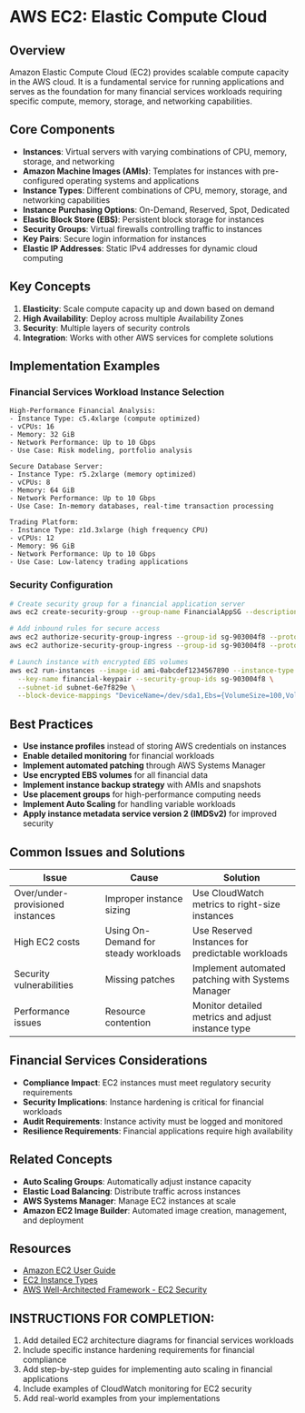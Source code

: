 # AWS EC2: Elastic Compute Cloud

## Overview

Amazon Elastic Compute Cloud (EC2) provides scalable compute capacity in the AWS cloud. It is a fundamental service for running applications and serves as the foundation for many financial services workloads requiring specific compute, memory, storage, and networking capabilities.

## Core Components

- **Instances**: Virtual servers with varying combinations of CPU, memory, storage, and networking
- **Amazon Machine Images (AMIs)**: Templates for instances with pre-configured operating systems and applications
- **Instance Types**: Different combinations of CPU, memory, storage, and networking capabilities
- **Instance Purchasing Options**: On-Demand, Reserved, Spot, Dedicated
- **Elastic Block Store (EBS)**: Persistent block storage for instances
- **Security Groups**: Virtual firewalls controlling traffic to instances
- **Key Pairs**: Secure login information for instances
- **Elastic IP Addresses**: Static IPv4 addresses for dynamic cloud computing

## Key Concepts

1. **Elasticity**: Scale compute capacity up and down based on demand
2. **High Availability**: Deploy across multiple Availability Zones
3. **Security**: Multiple layers of security controls
4. **Integration**: Works with other AWS services for complete solutions

## Implementation Examples

### Financial Services Workload Instance Selection

```
High-Performance Financial Analysis:
- Instance Type: c5.4xlarge (compute optimized)
- vCPUs: 16
- Memory: 32 GiB
- Network Performance: Up to 10 Gbps
- Use Case: Risk modeling, portfolio analysis

Secure Database Server:
- Instance Type: r5.2xlarge (memory optimized)
- vCPUs: 8
- Memory: 64 GiB
- Network Performance: Up to 10 Gbps
- Use Case: In-memory databases, real-time transaction processing

Trading Platform:
- Instance Type: z1d.3xlarge (high frequency CPU)
- vCPUs: 12
- Memory: 96 GiB
- Network Performance: Up to 10 Gbps
- Use Case: Low-latency trading applications
```

### Security Configuration

```bash
# Create security group for a financial application server
aws ec2 create-security-group --group-name FinancialAppSG --description "Security group for financial application servers" --vpc-id vpc-1a2b3c4d

# Add inbound rules for secure access
aws ec2 authorize-security-group-ingress --group-id sg-903004f8 --protocol tcp --port 443 --source-group sg-903004f9
aws ec2 authorize-security-group-ingress --group-id sg-903004f8 --protocol tcp --port 22 --cidr 10.0.0.0/16

# Launch instance with encrypted EBS volumes
aws ec2 run-instances --image-id ami-0abcdef1234567890 --instance-type r5.2xlarge \
  --key-name financial-keypair --security-group-ids sg-903004f8 \
  --subnet-id subnet-6e7f829e \
  --block-device-mappings "DeviceName=/dev/sda1,Ebs={VolumeSize=100,VolumeType=gp3,Encrypted=true,KmsKeyId=arn:aws:kms:us-east-1:123456789012:key/abcd1234-a123-456a-a12b-a123b4cd56ef}"
```

## Best Practices

- **Use instance profiles** instead of storing AWS credentials on instances
- **Enable detailed monitoring** for financial workloads
- **Implement automated patching** through AWS Systems Manager
- **Use encrypted EBS volumes** for all financial data
- **Implement instance backup strategy** with AMIs and snapshots
- **Use placement groups** for high-performance computing needs
- **Implement Auto Scaling** for handling variable workloads
- **Apply instance metadata service version 2 (IMDSv2)** for improved security

## Common Issues and Solutions

| Issue | Cause | Solution |
|-------|-------|----------|
| Over/under-provisioned instances | Improper instance sizing | Use CloudWatch metrics to right-size instances |
| High EC2 costs | Using On-Demand for steady workloads | Use Reserved Instances for predictable workloads |
| Security vulnerabilities | Missing patches | Implement automated patching with Systems Manager |
| Performance issues | Resource contention | Monitor detailed metrics and adjust instance type |

## Financial Services Considerations

- **Compliance Impact**: EC2 instances must meet regulatory security requirements
- **Security Implications**: Instance hardening is critical for financial workloads
- **Audit Requirements**: Instance activity must be logged and monitored
- **Resilience Requirements**: Financial applications require high availability

## Related Concepts

- **Auto Scaling Groups**: Automatically adjust instance capacity
- **Elastic Load Balancing**: Distribute traffic across instances
- **AWS Systems Manager**: Manage EC2 instances at scale
- **Amazon EC2 Image Builder**: Automated image creation, management, and deployment

## Resources

- [Amazon EC2 User Guide](https://docs.aws.amazon.com/AWSEC2/latest/UserGuide/concepts.html)
- [EC2 Instance Types](https://aws.amazon.com/ec2/instance-types/)
- [AWS Well-Architected Framework - EC2 Security](https://docs.aws.amazon.com/wellarchitected/latest/security-pillar/compute.html)

## INSTRUCTIONS FOR COMPLETION:
1. Add detailed EC2 architecture diagrams for financial services workloads
2. Include specific instance hardening requirements for financial compliance
3. Add step-by-step guides for implementing auto scaling in financial applications
4. Include examples of CloudWatch monitoring for EC2 security
5. Add real-world examples from your implementations
